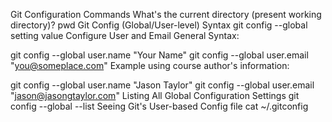 Git Configuration Commands
What's the current directory (present working directory)?
pwd
Git Config (Global/User-level) Syntax
git config --global setting value
Configure User and Email
General Syntax:

git config --global user.name "Your Name"
git config --global user.email "you@someplace.com"
Example using course author's information:

git config --global user.name "Jason Taylor"
git config --global user.email "jason@jasongtaylor.com"
Listing All Global Configuration Settings
git config --global --list
Seeing Git's User-based Config file
cat ~/.gitconfig
